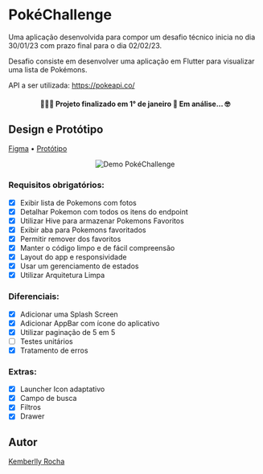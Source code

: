 
# PokéChallenge 

Uma aplicação desenvolvida para compor um desafio técnico inicia no dia 30/01/23 com prazo final para o dia 02/02/23.

Desafio consiste em desenvolver uma aplicação em Flutter para visualizar uma lista de Pokémons.

API a ser utilizada: https://pokeapi.co/


<h4 align="center"> 
 👨‍💻✅  Projeto finalizado em 1° de janeiro 🚀 Em análise...  🤓
</h4>


## Design e Protótipo

[Figma](https://www.figma.com/file/nvipmmFf1dbLYm5FZQQq2G/Pok%C3%A9Challenge?t=BckVDC80JfLKh3Up-6)
 • 
[Protótipo](https://www.figma.com/proto/nvipmmFf1dbLYm5FZQQq2G/Untitled?node-id=1%3A2&viewport=335%2C-86%2C0.31&scaling=scale-down&starting-point-node-id=5%3A63)


<p align="center">
  <img alt="Demo PokéChallenge" src="https://github.com/KemberllyKib3/pokemon-challenge/blob/main/demo-gif.gif">
</p>


### Requisitos obrigatórios:

- [x]  Exibir lista de Pokemons com fotos
- [x]  Detalhar Pokemon com todos os itens do endpoint
- [x]  Utilizar Hive para armazenar Pokemons Favoritos
- [x]  Exibir aba para Pokemons favoritados
- [x]  Permitir remover dos favoritos
- [x]  Manter o código limpo e de fácil compreensão
- [x]  Layout do app e responsividade
- [x]  Usar um gerenciamento de estados
- [x]  Utilizar Arquitetura Limpa

### Diferenciais:

- [x]  Adicionar uma Splash Screen
- [x]  Adicionar AppBar com ícone do aplicativo
- [x]  Utilizar paginação de 5 em 5
- [ ]  Testes unitários
- [x]  Tratamento de erros

### Extras:

- [x]  Launcher Icon adaptativo
- [x]  Campo de busca
- [x]  Filtros 
- [x]  Drawer 

## Autor

[Kemberlly Rocha](https://www.linkedin.com/in/kemberllyrochasilva/)


